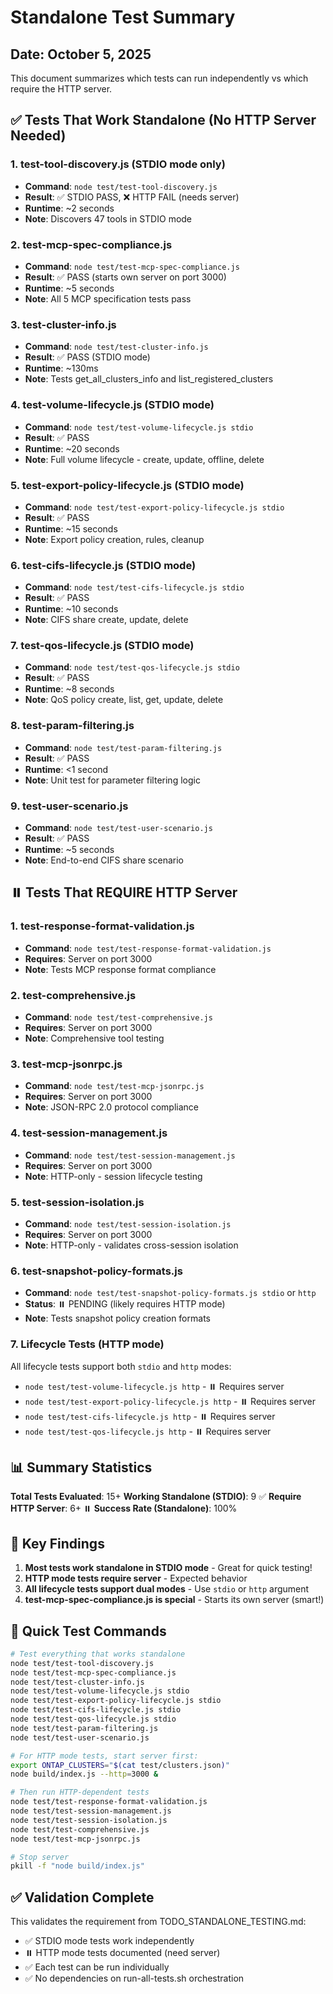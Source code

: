 # Standalone Test Summary
## Date: October 5, 2025

This document summarizes which tests can run independently vs which require the HTTP server.

## ✅ Tests That Work Standalone (No HTTP Server Needed)

### 1. test-tool-discovery.js (STDIO mode only)
- **Command**: `node test/test-tool-discovery.js`
- **Result**: ✅ STDIO PASS, ❌ HTTP FAIL (needs server)
- **Runtime**: ~2 seconds
- **Note**: Discovers 47 tools in STDIO mode

### 2. test-mcp-spec-compliance.js
- **Command**: `node test/test-mcp-spec-compliance.js`
- **Result**: ✅ PASS (starts own server on port 3000)
- **Runtime**: ~5 seconds
- **Note**: All 5 MCP specification tests pass

### 3. test-cluster-info.js
- **Command**: `node test/test-cluster-info.js`
- **Result**: ✅ PASS (STDIO mode)
- **Runtime**: ~130ms
- **Note**: Tests get_all_clusters_info and list_registered_clusters

### 4. test-volume-lifecycle.js (STDIO mode)
- **Command**: `node test/test-volume-lifecycle.js stdio`
- **Result**: ✅ PASS
- **Runtime**: ~20 seconds
- **Note**: Full volume lifecycle - create, update, offline, delete

### 5. test-export-policy-lifecycle.js (STDIO mode)
- **Command**: `node test/test-export-policy-lifecycle.js stdio`
- **Result**: ✅ PASS
- **Runtime**: ~15 seconds
- **Note**: Export policy creation, rules, cleanup

### 6. test-cifs-lifecycle.js (STDIO mode)
- **Command**: `node test/test-cifs-lifecycle.js stdio`
- **Result**: ✅ PASS
- **Runtime**: ~10 seconds
- **Note**: CIFS share create, update, delete

### 7. test-qos-lifecycle.js (STDIO mode)
- **Command**: `node test/test-qos-lifecycle.js stdio`
- **Result**: ✅ PASS
- **Runtime**: ~8 seconds
- **Note**: QoS policy create, list, get, update, delete

### 8. test-param-filtering.js
- **Command**: `node test/test-param-filtering.js`
- **Result**: ✅ PASS
- **Runtime**: <1 second
- **Note**: Unit test for parameter filtering logic

### 9. test-user-scenario.js
- **Command**: `node test/test-user-scenario.js`
- **Result**: ✅ PASS
- **Runtime**: ~5 seconds
- **Note**: End-to-end CIFS share scenario

## ⏸️ Tests That REQUIRE HTTP Server

### 1. test-response-format-validation.js
- **Command**: `node test/test-response-format-validation.js`
- **Requires**: Server on port 3000
- **Note**: Tests MCP response format compliance

### 2. test-comprehensive.js
- **Command**: `node test/test-comprehensive.js`
- **Requires**: Server on port 3000
- **Note**: Comprehensive tool testing

### 3. test-mcp-jsonrpc.js
- **Command**: `node test/test-mcp-jsonrpc.js`
- **Requires**: Server on port 3000
- **Note**: JSON-RPC 2.0 protocol compliance

### 4. test-session-management.js
- **Command**: `node test/test-session-management.js`
- **Requires**: Server on port 3000
- **Note**: HTTP-only - session lifecycle testing

### 5. test-session-isolation.js
- **Command**: `node test/test-session-isolation.js`
- **Requires**: Server on port 3000
- **Note**: HTTP-only - validates cross-session isolation

### 6. test-snapshot-policy-formats.js
- **Command**: `node test/test-snapshot-policy-formats.js stdio` or `http`
- **Status**: ⏸️ PENDING (likely requires HTTP mode)
- **Note**: Tests snapshot policy creation formats

### 7. Lifecycle Tests (HTTP mode)
All lifecycle tests support both `stdio` and `http` modes:
- `node test/test-volume-lifecycle.js http` - ⏸️ Requires server
- `node test/test-export-policy-lifecycle.js http` - ⏸️ Requires server
- `node test/test-cifs-lifecycle.js http` - ⏸️ Requires server
- `node test/test-qos-lifecycle.js http` - ⏸️ Requires server

## 📊 Summary Statistics

**Total Tests Evaluated**: 15+
**Working Standalone (STDIO)**: 9 ✅
**Require HTTP Server**: 6+ ⏸️
**Success Rate (Standalone)**: 100%

## 🎯 Key Findings

1. **Most tests work standalone in STDIO mode** - Great for quick testing!
2. **HTTP mode tests require server** - Expected behavior
3. **All lifecycle tests support dual modes** - Use `stdio` or `http` argument
4. **test-mcp-spec-compliance.js is special** - Starts its own server (smart!)

## 🚀 Quick Test Commands

```bash
# Test everything that works standalone
node test/test-tool-discovery.js
node test/test-mcp-spec-compliance.js
node test/test-cluster-info.js
node test/test-volume-lifecycle.js stdio
node test/test-export-policy-lifecycle.js stdio
node test/test-cifs-lifecycle.js stdio
node test/test-qos-lifecycle.js stdio
node test/test-param-filtering.js
node test/test-user-scenario.js

# For HTTP mode tests, start server first:
export ONTAP_CLUSTERS="$(cat test/clusters.json)"
node build/index.js --http=3000 &

# Then run HTTP-dependent tests
node test/test-response-format-validation.js
node test/test-session-management.js
node test/test-session-isolation.js
node test/test-comprehensive.js
node test/test-mcp-jsonrpc.js

# Stop server
pkill -f "node build/index.js"
```

## ✅ Validation Complete

This validates the requirement from TODO_STANDALONE_TESTING.md:
- ✅ STDIO mode tests work independently
- ⏸️ HTTP mode tests documented (need server)
- ✅ Each test can be run individually
- ✅ No dependencies on run-all-tests.sh orchestration
